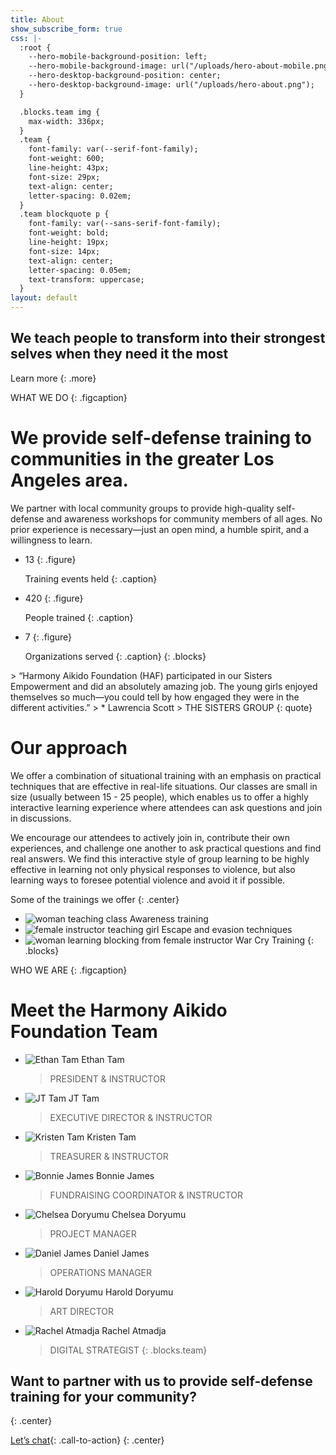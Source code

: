 ```yaml
---
title: About
show_subscribe_form: true
css: |-
  :root {
    --hero-mobile-background-position: left;
    --hero-mobile-background-image: url("/uploads/hero-about-mobile.png");
    --hero-desktop-background-position: center;
    --hero-desktop-background-image: url("/uploads/hero-about.png");
  }

  .blocks.team img {
    max-width: 336px;
  }
  .team {
    font-family: var(--serif-font-family);
    font-weight: 600;
    line-height: 43px;
    font-size: 29px;
    text-align: center;
    letter-spacing: 0.02em;
  }
  .team blockquote p {
    font-family: var(--sans-serif-font-family);
    font-weight: bold;
    line-height: 19px;
    font-size: 14px;
    text-align: center;
    letter-spacing: 0.05em;
    text-transform: uppercase;
  }
layout: default
---
```


<section class="hero">

# We teach people to transform into their strongest selves when they need it the most

Learn more
{: .more}
</section>

WHAT WE DO
{: .figcaption}

# We provide self-defense training to communities in the greater Los Angeles area.

We partner with local community groups to provide high-quality self-defense and awareness workshops for community members of all ages. No prior experience is necessary—just an open mind, a humble spirit, and a willingness to learn.

<section class="numbers">

* 13
  {: .figure}

  Training events held
  {: .caption}

* 420
  {: .figure}

  People trained
  {: .caption}

* 7
  {: .figure}

  Organizations served
  {: .caption}
{: .blocks}
</section>

<section class="hero image-only" style="background-image: url('/uploads/hero-about-testimonials.png')">
</section>
<section class="hero social-proof">
> “Harmony Aikido Foundation (HAF) participated in our Sisters Empowerment and did an absolutely amazing job. The young girls enjoyed themselves so much—you could tell by how engaged they were in the different activities.”
> * Lawrencia Scott
    > THE SISTERS GROUP
{: quote}
</section>


# Our approach

We offer a combination of situational training with an emphasis on practical techniques that are effective in real-life situations. Our classes are small in size (usually between 15 - 25 people), which enables us to offer a highly interactive learning experience where attendees can ask questions and join in discussions.

We encourage our attendees to actively join in, contribute their own experiences, and challenge one another to ask practical questions and find real answers. We find this interactive style of group learning to be highly effective in learning not only physical responses to violence, but also learning ways to foresee potential violence and avoid it if possible.

Some of the trainings we offer
{: .center}

* ![woman teaching class](/uploads/classes-1.png)
  Awareness training
* ![female instructor teaching girl](/uploads/classes-2.png)
  Escape and evasion techniques
* ![woman learning blocking from female instructor](/uploads/classes-3.png)
  War Cry Training
{: .blocks}

WHO WE ARE
{: .figcaption}

# Meet the Harmony Aikido Foundation Team

* ![Ethan Tam](/uploads/team-ethan.png)
  Ethan Tam
  > PRESIDENT & INSTRUCTOR
* ![JT Tam](/uploads/team-jt.png)
  JT Tam
  > EXECUTIVE DIRECTOR & INSTRUCTOR
* ![Kristen Tam](/uploads/team-kristen.png)
  Kristen Tam
  > TREASURER & INSTRUCTOR
* ![Bonnie James](/uploads/team-bonnie.png)
  Bonnie James
  > FUNDRAISING COORDINATOR & INSTRUCTOR
* ![Chelsea Doryumu](/uploads/team-chelsea.png)
  Chelsea Doryumu
  > PROJECT MANAGER
* ![Daniel James](/uploads/team-daniel.png)
  Daniel James
  > OPERATIONS MANAGER
* ![Harold Doryumu](/uploads/team-harold.png)
  Harold Doryumu
  > ART DIRECTOR
* ![Rachel Atmadja](/uploads/team-rachel.png)
  Rachel Atmadja
  > DIGITAL STRATEGIST
{: .blocks.team}

## Want to partner with us to provide self-defense training for your community?
{: .center}

[Let’s chat](/contact){: .call-to-action}
{: .center}

<section class="hero image-only" style="background-image: url('/uploads/hero-about-footer.png')">
</section>